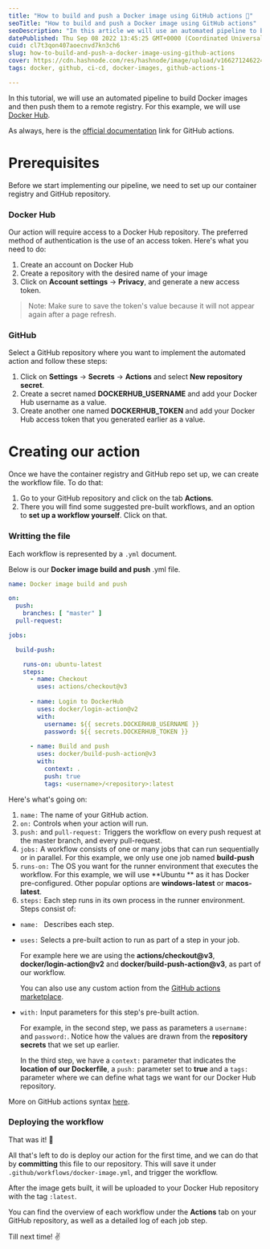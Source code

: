 ```yaml
---
title: "How to build and push a Docker image using GitHub actions 🤖"
seoTitle: "How to build and push a Docker image using GitHub actions"
seoDescription: "In this article we will use an automated pipeline to build Docker images and then push them to Docker Hub remote registry."
datePublished: Thu Sep 08 2022 13:45:25 GMT+0000 (Coordinated Universal Time)
cuid: cl7t3qon407aoecnvd7kn3ch6
slug: how-to-build-and-push-a-docker-image-using-github-actions
cover: https://cdn.hashnode.com/res/hashnode/image/upload/v1662712462242/ueXq3309p.png
tags: docker, github, ci-cd, docker-images, github-actions-1

---
```


In this tutorial, we will use an automated pipeline to build Docker images and then push them to a remote registry. For this example, we will use [Docker Hub](https://hub.docker.com/).

As always, here is the [official documentation](https://docs.github.com/en/actions) link for GitHub actions.

# Prerequisites

Before we start implementing our pipeline, we need to set up our container registry and GitHub repository.

### Docker Hub

Our action will require access to a Docker Hub repository. The preferred method of authentication is the use of an access token. Here's what you need to do:

1. Create an account on Docker Hub
2. Create a repository with the desired name of your image
3. Click on **Account settings** -> **Privacy**, and generate a new access token.

> Note: Make sure to save the token's value because it will not appear again after a page refresh. 

### GitHub

Select a GitHub repository where you want to implement the automated action and follow these steps:

1. Click on **Settings** -> **Secrets** -> **Actions** and select **New repository secret**.
2. Create a secret named **DOCKERHUB_USERNAME** and add your Docker Hub username as a value.
3. Create another one named **DOCKERHUB_TOKEN** and add your Docker Hub access token that you generated earlier as a value.

# Creating our action

Once we have the container registry and GitHub repo set up, we can create the workflow file. To do that:

1. Go to your GitHub repository and click on the tab **Actions**.
2. There you will find some suggested pre-built workflows, and an option to **set up a workflow yourself**. Click on that.

### Writting the file

Each workflow is represented by a `.yml` document. 

Below is our **Docker image build and push** .yml file.

```yml
name: Docker image build and push

on:
  push:
    branches: [ "master" ]
  pull-request:

jobs:

  build-push:

    runs-on: ubuntu-latest
    steps:
      - name: Checkout
        uses: actions/checkout@v3
        
      - name: Login to DockerHub
        uses: docker/login-action@v2
        with:
          username: ${{ secrets.DOCKERHUB_USERNAME }}
          password: ${{ secrets.DOCKERHUB_TOKEN }}
          
      - name: Build and push
        uses: docker/build-push-action@v3
        with:
          context: .
          push: true
          tags: <username>/<repository>:latest
```

Here's what's going on:

1. `name:` The name of your GitHub action.
2. `on:` Controls when your action will run.
2. `push:` and `pull-request:` Triggers the workflow on every push request at the master branch, and every pull-request.
3. `jobs:` A workflow consists of one or many jobs that can run sequentially or in parallel. For this example, we only use one job named **build-push**
4. `runs-on:` The OS you want for the runner environment that executes the workflow. For this example, we will use **Ubuntu ** as it has Docker pre-configured. Other popular options are **windows-latest** or **macos-latest**.
5. `steps:` Each step runs in its own process in the runner environment. Steps consist of:
 - `name: ` Describes each step.
 - `uses:` Selects a pre-built action to run as part of a step in your job.

     For example here we are using the **actions/checkout@v3**, **docker/login-action@v2** and **docker/build-push-action@v3**, as part of our workflow.

      You can also use any custom action from the [GitHub actions marketplace](https://github.com/marketplace?type=actions).
  - `with:` Input parameters for this step's pre-built action.

    For example, in the second step, we pass as parameters a `username:` and `password:`. Notice how the values are drawn from the **repository secrets** that we set up earlier.

    In the third step, we have a `context:` parameter that indicates the **location of our Dockerfile**, a `push:` parameter set to **true** and a `tags:` parameter where we can define what tags we want for our Docker Hub repository.

More on GitHub actions syntax [here](https://docs.github.com/en/actions/using-workflows/workflow-syntax-for-github-actions).

### Deploying the workflow

That was it! 🎉 

All that's left to do is deploy our action for the first time, and we can do that by **committing** this file to our repository. This will save it under `.github/workflows/docker-image.yml`, and trigger the workflow. 

After the image gets built, it will be uploaded to your Docker Hub repository with the tag `:latest`.

You can find the overview of each workflow under the **Actions** tab on your GitHub repository, as well as a detailed log of each job step.

Till next time! ✌️

